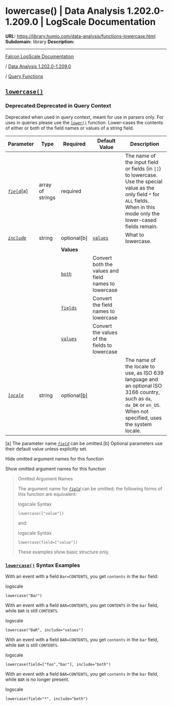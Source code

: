 # lowercase() | Data Analysis 1.202.0-1.209.0 | LogScale Documentation

**URL:** https://library.humio.com/data-analysis/functions-lowercase.html
**Subdomain:** library
**Description:** 

---

[Falcon LogScale Documentation](https://library.humio.com)

/ [Data Analysis 1.202.0-1.209.0](data-analysis-docs.html)

/ [Query Functions](functions.html)

## [`lowercase()`](functions-lowercase.html "lowercase\(\)")

### Deprecated:Deprecated in Query Context

Deprecated when used in query context, meant for use in parsers only. For uses in queries please use the [`lower()`](functions-lower.html "lower\(\)") function. Lower-cases the contents of either or both of the field names or values of a string field. 

Parameter| Type| Required| Default Value| Description  
---|---|---|---|---  
[ _`field`_](functions-lowercase.html#query-functions-lowercase-field)[a]| array of strings| required |  |  The name of the input field or fields (in `[]`) to lowercase. Use the special value as the only field `*` for `ALL` fields. When in this mode only the lower-cased fields remain.   
[_`include`_](functions-lowercase.html#query-functions-lowercase-include)|  string| optional[b] | [`values`](functions-lowercase.html#query-functions-lowercase-include-option-values)|  What to lowercase.   
|  |  | **Values**  
|  |  | [`both`](functions-lowercase.html#query-functions-lowercase-include-option-both)| Convert both the values and field names to lowercase  
|  |  | [`fields`](functions-lowercase.html#query-functions-lowercase-include-option-fields)| Convert the field names to lowercase  
|  |  | [`values`](functions-lowercase.html#query-functions-lowercase-include-option-values)| Convert the values of the fields to lowercase  
[ _`locale`_](functions-lowercase.html#query-functions-lowercase-locale)|  string| optional[[b]](functions-lowercase.html#ftn.table-functions-lowercase-optparamfn) |  |  The name of the locale to use, as ISO 639 language and an optional ISO 3166 country, such as `da`, `da_DK` or `en_US`. When not specified, uses the system locale.   
[a] The parameter name [_`field`_](functions-lowercase.html#query-functions-lowercase-field) can be omitted.[b] Optional parameters use their default value unless explicitly set.  
  
Hide omitted argument names for this function

Show omitted argument names for this function

> Omitted Argument Names
> 
> The argument name for [_`field`_](functions-lowercase.html#query-functions-lowercase-field) can be omitted; the following forms of this function are equivalent:
> 
> logscale Syntax
>     
>     
>     lowercase(["value"])
> 
> and:
> 
> logscale Syntax
>     
>     
>     lowercase(field=["value"])
> 
> These examples show basic structure only.

### [`lowercase()`](functions-lowercase.html "lowercase\(\)") Syntax Examples

With an event with a field `Bar=CONTENTS`, you get `contents` in the `Bar` field: 

logscale
    
    
    lowercase("Bar")

With an event with a field `BAR=CONTENTS`, you get `CONTENTS` in the `bar` field, while `BAR` is still `CONTENTS`. 

logscale
    
    
    lowercase("BaR", include="values")

With an event with a field `BAR=CONTENTS`, you get `contents` in the `bar` field, while `BAR` is still `CONTENTS`. 

logscale
    
    
    lowercase(field=["foo","bar"], include="both")

With an event with a field `BAR=CONTENTS`, you get `contents` in the `bar` field, while `BAR` is no longer present. 

logscale
    
    
    lowercase(field="*", include="both")
